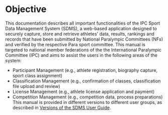  # Objective

This documentation describes all important functionalities of the IPC Sport Data Management System (SDMS), a web-based application designed to securely capture, store and retrieve athletes' data, results, rankings and records that have been submitted by National Paralympic Committees (NFs) and verified by the respective Para sport committee. This manual is targeted to national member federations of the the International Paralympic Committee (IPC) and aims to assist the users in the following areas of the system:
- Participant Management (e.g., athlete registration, biography capture, sport class assignment)  
- Classification Management (e.g., confirmation of classes, classification file upload and review) 
- License Management (e.g., athlete license application and payment) 
- Competition Management (e.g., competition data, process preparations)
This manual is provided in different versions to different user groups, as described in [Versions of the SDMS User Guide](versions).

<!-- TODO: Format all markdown documents! -->